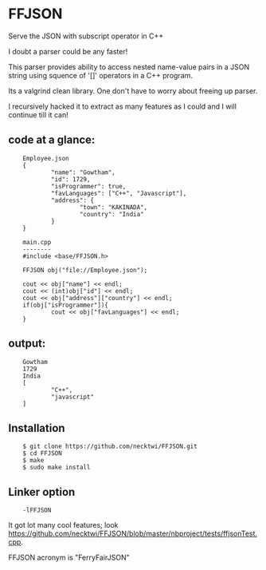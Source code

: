 # FFJSON
Serve the JSON with subscript operator in C++

I doubt a parser could be any faster!

This parser provides ability to access nested name-value pairs in a JSON string using squence of '[]' operators in a C++ program.

Its a valgrind clean library. One don't have to worry about freeing up parser.

I recursively hacked it to extract as many features as I could and I will continue till it can!

code at a glance:
-----------------
        Employee.json
        {
                "name": "Gowtham",
                "id": 1729,
                "isProgrammer": true,
                "favLanguages": ["C++", "Javascript"],
                "address": {
                        "town": "KAKINADA",
                        "country": "India"
                }
        }

        main.cpp
        --------
        #include <base/FFJSON.h>

        FFJSON obj("file://Employee.json");

        cout << obj["name"] << endl;
        cout << (int)obj["id"] << endl;
        cout << obj["address"]["country"] << endl;
        if(obj["isProgrammer"]){
                cout << obj["favLanguages"] << endl;
        }

output:
-------
        Gowtham
        1729
        India
        [
                "C++",
                "javascript"
        ]

Installation
------------
        $ git clone https://github.com/necktwi/FFJSON.git
        $ cd FFJSON
        $ make
        $ sudo make install

Linker option
--------------
        -lFFJSON

It got lot many cool features; look https://github.com/necktwi/FFJSON/blob/master/nbproject/tests/ffjsonTest.cpp.

FFJSON acronym is "FerryFairJSON"

